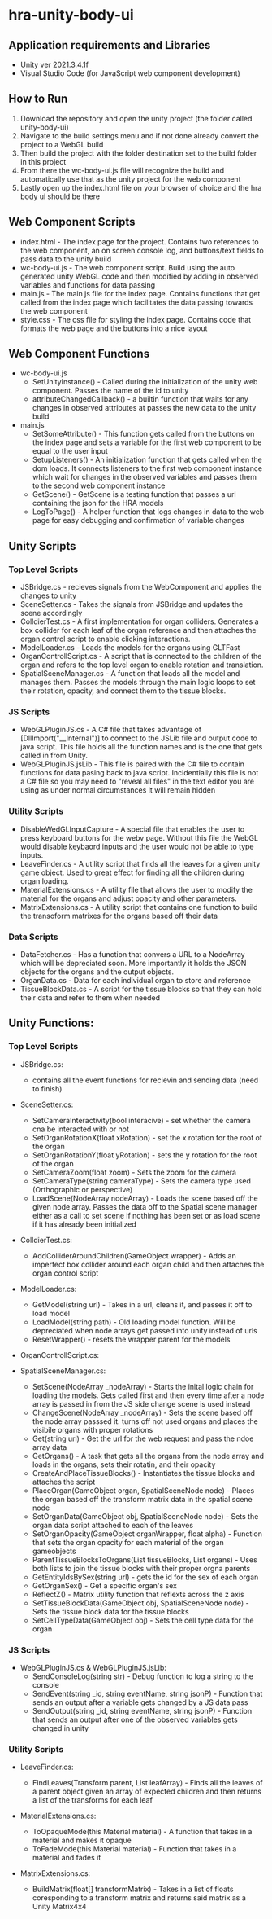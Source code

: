 # hra-unity-body-ui

## Application requirements and Libraries

- Unity ver 2021.3.4.1f
- Visual Studio Code (for JavaScript web component development)

## How to Run

1. Download the repository and open the unity project (the folder called unity-body-ui)
1. Navigate to the build settings menu and if not done already convert the project to a WebGL build
1. Then build the project with the folder destination set to the build folder in this project
1. From there the wc-body-ui.js file will recognize the build and automatically use that as the unity project for the web component
1. Lastly open up the index.html file on your browser of choice and the hra body ui should be there

## Web Component Scripts

- index.html - The index page for the project. Contains two references to the web component, an on screen console log, and buttons/text fields to pass data to the unity build
- wc-body-ui.js - The web component script. Build using the auto generated unity WebGL code and then modified by adding in observed variables and functions for data passing
- main.js - The main js file for the index page. Contains functions that get called from the index page which facilitates the data passing towards the web component
- style.css - The css file for styling the index page. Contains code that formats the web page and the buttons into a nice layout

## Web Component Functions

- wc-body-ui.js
    - SetUnityInstance() - Called during the initialization of the unity web component. Passes the name of the id to unity
    - attributeChangedCallback() - a builtin function that waits for any changes in observed attributes at passes the new data to the unity build
- main.js
    - SetSomeAttribute() - This function gets called from the buttons on the index page and sets a variable for the first web component to be equal to the user input
    - SetupListeners() - An initialization function that gets called when the dom loads. It connects listeners to the first web component instance which wait for changes in the observed variables and passes them to the second web component instance
    - GetScene() - GetScene is a testing function that passes a url containing the json for the HRA models
    - LogToPage() - A helper function that logs changes in data to the web page for easy debugging and confirmation of variable changes

## Unity Scripts

### Top Level Scripts
- JSBridge.cs - recieves signals from the WebComponent and applies the changes to unity
- SceneSetter.cs - Takes the signals from JSBridge and updates the scene accordingly
- ColldierTest.cs - A first implementation for organ colliders. Generates a box collider for each leaf of the organ reference and then attaches the organ control script to enable clicking interactions.
- ModelLoader.cs - Loads the models for the organs using GLTFast
- OrganControllScript.cs - A script that is connected to the children of the organ and refers to the top level organ to enable rotation and translation.
- SpatialSceneManager.cs - A function that loads all the model and manages them. Passes the models through the main logic loops to set their rotation, opacity, and connect them to the tissue blocks.

### JS Scripts
- WebGLPluginJS.cs - A C# file that takes advantage of [DllImport("__Internal")] to connect to the JSLib file and output code to java script. This file holds all the function names and is the one that gets called in from Unity.
- WebGLPluginJS.jsLib - This file is paired with the C# file to contain functions for data pasing back to java script. Incidentially this file is not a C# file so you may need to "reveal all files" in the text editor you are using as under normal circumstances it will remain hidden

### Utility Scripts
- DisableWedGLInputCapture - A special file that enables the user to press keyboard buttons for the webv page. Without this file the WebGL would disable keybaord inputs and the user would not be able to type inputs.
- LeaveFinder.cs - A utility script that finds all the leaves for a given unity game object. Used to great effect for finding all the children during organ loading.
- MaterialExtensions.cs - A utility file that allows the user to modify the material for the organs and adjust opacity and other parameters.
- MatrixExtensions.cs - A utility script that contains one function to build the transoform matrixes for the organs based off their data


 ### Data Scripts
- DataFetcher.cs - Has a function that convers a URL to a NodeArray which will be depreciated soon. More importantly it holds the JSON objects for the organs and the output objects.
- OrganData.cs - Data for each individual organ to store and reference
- TissueBlockData.cs - A script for the tissue blocks so that they can hold their data and refer to them when needed


## Unity Functions:

### Top Level Scripts
- JSBridge.cs:
    - contains all the event functions for recievin and sending data (need to finish)

- SceneSetter.cs:
    - SetCameraInteractivity(bool interacive) - set whether the camera cna be interacted with or not
    - SetOrganRotationX(float xRotation) - set the x rotation for the root of the organ
    - SetOrganRotationY(float yRotation) - sets the y rotation for the root of the organ
    - SetCameraZoom(float zoom) - Sets the zoom for the camera
    - SetCameraType(string cameraType) - Sets the camera type used (Orthographic or perspective)
    - LoadScene(NodeArray nodeArray) - Loads the scene based off the given node array. Passes the data off to the Spatial scene manager either as a call to set scene if nothing has been set or as load scene if it has already been initialized

- ColldierTest.cs:
    - AddColliderAroundChildren(GameObject wrapper) - Adds an imperfect box collider around each organ child and then attaches the organ control script 

- ModelLoader.cs:
    - GetModel(string url) - Takes in a url, cleans it, and passes it off to load model
    - LoadModel(string path) - Old loading model function. Will be depreciated when node arrays get passed into unity instead of urls
    - ResetWrapper() - resets the wrapper parent for the models

- OrganControllScript.cs:

- SpatialSceneManager.cs:
    - SetScene(NodeArray _nodeArray) - Starts the inital logic chain for loading the models. Gets called first and then every time after a node array is passed in from the JS side change scene is used instead
    - ChangeScene(NodeArray _nodeArray) - Sets the scene based off the node array passsed it. turns off not used organs and places the visibile organs with proper rotations
    - Get(string url) - Get the url for the web request and pass the ndoe array data
    - GetOrgans() - A task that gets all the organs from the node array and loads in the organs, sets their rotatin, and their opacity
    - CreateAndPlaceTissueBlocks() - Instantiates the tissue blocks and attaches the script
    - PlaceOrgan(GameObject organ, SpatialSceneNode node) - Places the organ based off the transform matrix data in the spatial scene node
    - SetOrganData(GameObject obj, SpatialSceneNode node) - Sets the organ data script attached to each of the leaves
    - SetOrganOpacity(GameObject organWrapper, float alpha) - Function that sets the organ opacity for each material of the organ gameobjects
    - ParentTissueBlocksToOrgans(List<GameObject> tissueBlocks, List<GameObject> organs) - Uses both lists to join the tissue blocks with their proper orgna parents
    - GetEntityIdsBySex(string url) - gets the id for the sex of each organ
    - GetOrganSex() - Get a specific organ's sex
    - ReflectZ() - Matrix utility function that reflexts across the z axis
    - SetTissueBlockData(GameObject obj, SpatialSceneNode node) - Sets the tissue block data for the tissue blocks
    - SetCellTypeData(GameObject obj) - Sets the cell type data for the organ

### JS Scripts
- WebGLPluginJS.cs & WebGLPluginJS.jsLib: 
    - SendConsoleLog(string str) - Debug function to log a string to the console
    - SendEvent(string _id, string eventName, string jsonP) - Function that sends an output after a variable gets changed by a JS data pass
    - SendOutput(string _id, string eventName, string jsonP) - Function that sends an output after one of the observed variables gets changed in unity


### Utility Scripts
- LeaveFinder.cs:
    - FindLeaves(Transform parent, List<Transform> leafArray) - Finds all the leaves of a parent object given an array of expected children and then returns a list of the transforms for each leaf

- MaterialExtensions.cs:
    - ToOpaqueMode(this Material material) - A function that takes in a material and makes it opaque
    - ToFadeMode(this Material material) - Function that takes in a material and fades it
- MatrixExtensions.cs:
    - BuildMatrix(float[] transformMatrix) - Takes in a list of floats coresponding to a transform matrix and returns said matrix as a Unity Matrix4x4

